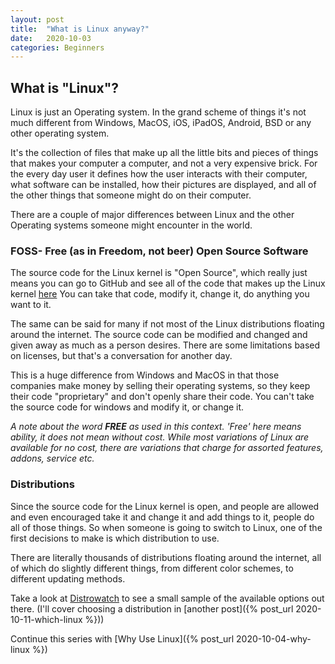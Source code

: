 ```yaml
---
layout: post
title:  "What is Linux anyway?"
date:   2020-10-03
categories: Beginners 
---
```


## What is "Linux"?

Linux is just an Operating system.  In the grand scheme of things it's not much
different from Windows, MacOS, iOS, iPadOS, Android, BSD or any other operating system. 

It's the collection of files that make up all the little bits and pieces of things that makes your computer a
computer, and not a very expensive brick.  For the every day user it defines how the user interacts with
their computer, what software can be installed, how their pictures are displayed, and all of the
other things that someone might do on their computer.  

There are a couple of major differences between Linux and the other Operating systems someone might
encounter in the world.  

### FOSS- Free (as in Freedom, not beer) Open Source Software

The source code for the Linux kernel is "Open Source", which really  just means you can go to GitHub
and see all of the code that makes up the Linux kernel [here](https://github.com/torvalds/linux) You
can take that code, modify it, change it, do anything you want to it.  

The same can be said for many if not most of the Linux distributions floating around the internet.
The source code can be modified and changed and given away as much as a person desires. There are
some limitations based on licenses, but that's a conversation for another day.  

This is a huge difference from Windows and MacOS in that those companies make money by selling their
operating systems, so they keep their code "proprietary" and don't openly share their code.  You
can't take the source code for windows and modify it, or change it.  

*A note about the word **FREE** as used in this context.  'Free' here means ability, it does not
mean without cost.  While most variations of Linux are available for no cost, there are variations
that charge for assorted features, addons, service etc.*

### Distributions

Since the source code for the Linux kernel is open, and people are allowed and even encouraged take
it and change it and add things to it, people do all of those things.  So when someone is going to
switch to Linux, one of the first decisions to make is which distribution to use.  

There are literally thousands of distributions floating around the internet, all of which do
slightly different things, from different color schemes, to different updating methods.  

Take a look at [Distrowatch](https://distrowatch.com/) to see a small sample of the available
options out there.  (I'll cover choosing a distribution in [another post]({% post_url
2020-10-11-which-linux %}))

Continue this series with [Why Use Linux]({% post_url 2020-10-04-why-linux %}) 

